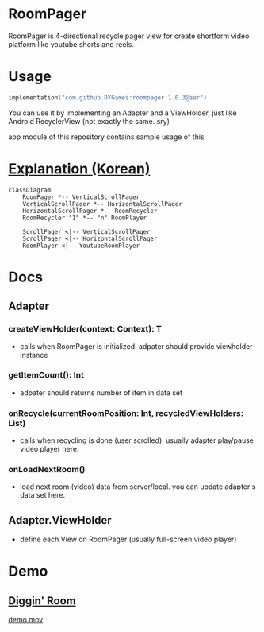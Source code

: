# RoomPager
RoomPager is 4-directional recycle pager view for create shortform video platform like youtube shorts and reels.

# Usage
```kotlin
implementation("com.github.DYGames:roompager:1.0.3@aar")
```

You can use it by implementing an Adapter and a ViewHolder, just like Android RecyclerView (not exactly the same. sry)

app module of this repository contains sample usage of this 

# [Explanation (Korean)](https://dygames.github.io/article.html?article=Android%EC%97%90%EC%84%9C%204%EB%B0%A9%ED%96%A5%20%EC%9E%AC%ED%99%9C%EC%9A%A9%20%EA%B0%80%EB%8A%A5%ED%95%9C%20%ED%8E%98%EC%9D%B4%EC%A7%95%20%EB%B7%B0%20%EB%A7%8C%EB%93%A4%EA%B8%B0%20+%20Youtube%20WebView%20%EC%9E%AC%EC%83%9D.md)
```mermaid
classDiagram
    RoomPager *-- VerticalScrollPager
    VerticalScrollPager *-- HorizontalScrollPager
    HorizontalScrollPager *-- RoomRecycler
    RoomRecycler "1" *-- "n" RoomPlayer

    ScrollPager <|-- VerticalScrollPager
    ScrollPager <|-- HorizontalScrollPager
    RoomPlayer <|-- YoutubeRoomPlayer
```

# Docs
## Adapter<T>
### createViewHolder(context: Context): T
- calls when RoomPager is initialized. adpater should provide viewholder instance
### getItemCount(): Int
- adpater should returns number of item in data set
### onRecycle(currentRoomPosition: Int, recycledViewHolders: List<ViewHolder>)
- calls when recycling is done (user scrolled). usually adapter play/pause video player here.
### onLoadNextRoom()
- load next room (video) data from server/local. you can update adapter's data set here.

## Adapter.ViewHolder
- define each View on RoomPager (usually full-screen video player)

# Demo
## [Diggin' Room](https://github.com/woowacourse-teams/2023-diggin-room)

[demo.mov](https://github.com/DYGames/RoomPager/assets/14182640/4ff1e7d3-7b61-4e65-91ad-99465f6c9960)
